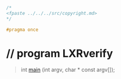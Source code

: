 ```cpp

/*
<fpaste ../../../src/copyright.md>
*/

#pragma once

````

# // program LXRverify

>int [main](lxrverify.cpp.md) (int argv, char * const argv[]);
